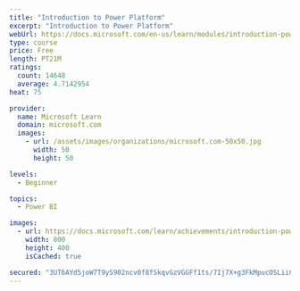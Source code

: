```yaml
---
title: "Introduction to Power Platform"
excerpt: "Introduction to Power Platform"
webUrl: https://docs.microsoft.com/en-us/learn/modules/introduction-power-platform/
type: course
price: Free
length: PT21M
ratings:
  count: 14648
  average: 4.7142954
heat: 75

provider:
  name: Microsoft Learn
  domain: microsoft.com
  images:
    - url: /assets/images/organizations/microsoft.com-50x50.jpg
      width: 50
      height: 50

levels:
  - Beginner

topics:
  - Power BI

images:
  - url: https://docs.microsoft.com/learn/achievements/introduction-power-platform-social.png
    width: 800
    height: 400
    isCached: true

secured: "3UT6AYd5joW7T9yS902ncv0f8fSkqvGzVGGFf1ts/7Ij7X+g3FkMpucOSLiiCpPa5GdghOZKIC2Dw/yc1IiMuyHqaujm4X7RD7LsACNOpRRRabNlRZK4dvosYblh1fXBrAa2gBLiYJmnzLBncNPmaU5Xfku7GVHEHix7Z2TfhLbSoc+VnRvsK+9ayenEIfgaNk0PYN7NWkzhTfasx9W2JXqL4SFOYze/850UzctYZS8KUtYLB/rjTeUf0SAf8C99E3FPMx251QOVG+h55aupLrZZjjN0irwZegdQjZCOX97yGKXhsbdUE8mUFnejekrtSQ9dDv38nJi+YIEELDqgTvW13LYdxBiw6aRlDbQOFDHy/edS00L8InfJtgVDQT3A/NP2pfOyhMmE1BfAU0tuwUIjgQ0bE0mVTRc+VUuZlTxtNTbdsRK7lJpYM2GeWV6f;XhGUJALOazQuor3wt5n1+Q=="
---
```


